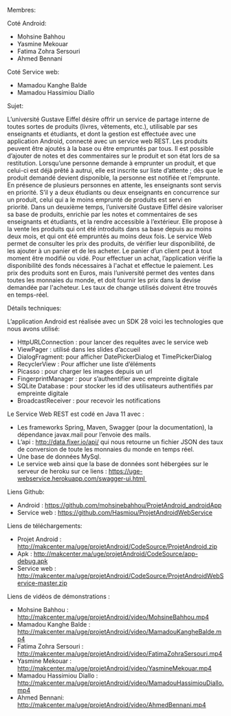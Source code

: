 Membres:

Coté Android:
- Mohsine Bahhou 
- Yasmine Mekouar
- Fatima Zohra Sersouri
- Ahmed Bennani

Coté Service web:
- Mamadou Kanghe Balde
- Mamadou Hassimiou Diallo

Sujet:

L’université Gustave Eiffel désire offrir un service de partage interne de toutes sortes de produits (livres, vêtements, etc.), utilisable par ses enseignants et étudiants, et dont la gestion est effectuée avec une application Android, connecté avec un service web REST. Les produits peuvent être ajoutés à la base ou être empruntés par tous. Il est possible d’ajouter de notes et des commentaires sur le produit et son état lors de sa restitution. Lorsqu’une personne demande à emprunter un produit, et que celui-ci est déjà prêté à autrui, elle est inscrite sur liste d’attente ; dès que le produit demandé devient disponible, la personne est notifiée et l’emprunte. En présence de plusieurs personnes en attente, les enseignants sont servis en priorité. S’il y a deux étudiants ou deux enseignants en concurrence sur un produit, celui qui a le moins emprunté de produits est servi en priorité. Dans un deuxième temps, l’université Gustave Eiffel désire valoriser sa base de produits, enrichie par les notes et commentaires de ses enseignants et étudiants, et la rendre accessible à l’extérieur. Elle propose à la vente les produits qui ont été introduits dans sa base depuis au moins deux mois, et qui ont été empruntés au moins deux fois. Le service Web permet de consulter les prix des produits, de vérifier leur disponibilité, de les ajouter à un panier et de les acheter. Le panier d’un client peut à tout moment être modifié ou vidé. Pour effectuer un achat, l’application vérifie la disponibilité des fonds nécessaires à l'achat et effectue le paiement. Les prix des produits sont en Euros, mais l’université permet des ventes dans toutes les monnaies du monde, et doit fournir les prix dans la devise demandée par l'acheteur. Les taux de change utilisés doivent être trouvés en temps-réel. 

Détails techniques:

L’application Android est réalisée avec un SDK 28 voici les technologies que nous avons utilisé:
- HttpURLConnection : pour lancer des requêtes avec le service web
- ViewPager : utilisé dans les slides d’accueil 
- DialogFragment: pour afficher DatePickerDialog et TimePickerDialog
- RecyclerView : Pour afficher une liste d’éléments
- Picasso : pour charger les images depuis un url
- FingerprintManager : pour s’authentifier avec empreinte digitale
- SQLite Database : pour stocker les id des utilisateurs authentifiés par empreinte digitale
- BroadcastReceiver : pour recevoir les notifications

Le Service Web REST est codé en Java 11 avec : 
- Les frameworks Spring, Maven, Swagger (pour la documentation), la dépendance javax.mail pour l’envoie des mails. 
- L’api : http://data.fixer.io/api/ qui nous retourne un fichier JSON des taux de conversion de toute les monnaies du monde en temps réel.
- Une base de données MySql.
- Le service web ainsi que la base de données sont hébergées sur le serveur de heroku sur ce liens : https://uge-webservice.herokuapp.com/swagger-ui.html 

Liens Github:

- Android : https://github.com/mohsinebahhou/ProjetAndroid_androidApp
- Service web : https://github.com/Hasmiou/ProjetAndroidWebService

Liens de téléchargements:
- Projet Android : http://makcenter.ma/uge/projetAndroid/CodeSource/ProjetAndroid.zip
- Apk : http://makcenter.ma/uge/projetAndroid/CodeSource/app-debug.apk
- Service web : http://makcenter.ma/uge/projetAndroid/CodeSource/ProjetAndroidWebService-master.zip

Liens de vidéos de démonstrations : 

- Mohsine Bahhou : http://makcenter.ma/uge/projetAndroid/video/MohsineBahhou.mp4
- Mamadou Kanghe Balde : http://makcenter.ma/uge/projetAndroid/video/MamadouKangheBalde.mp4
- Fatima Zohra Sersouri : http://makcenter.ma/uge/projetAndroid/video/FatimaZohraSersouri.mp4
- Yasmine Mekouar : http://makcenter.ma/uge/projetAndroid/video/YasmineMekouar.mp4
- Mamadou Hassimiou Diallo : http://makcenter.ma/uge/projetAndroid/video/MamadouHassimiouDiallo.mp4
- Ahmed Bennani: http://makcenter.ma/uge/projetAndroid/video/AhmedBennani.mp4
